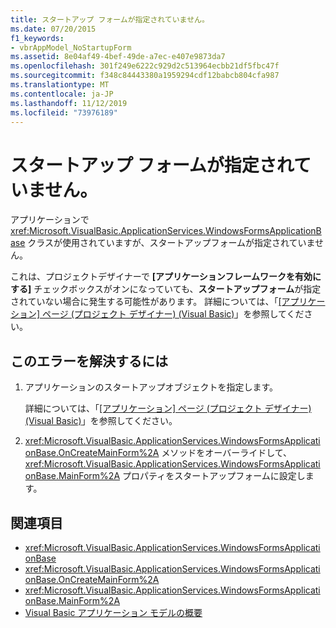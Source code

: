```yaml
---
title: スタートアップ フォームが指定されていません。
ms.date: 07/20/2015
f1_keywords:
- vbrAppModel_NoStartupForm
ms.assetid: 8e04af49-4bef-49de-a7ec-e407e9873da7
ms.openlocfilehash: 301f249e6222c929d2c513964ecbb21df5fbc47f
ms.sourcegitcommit: f348c84443380a1959294cdf12babcb804cfa987
ms.translationtype: MT
ms.contentlocale: ja-JP
ms.lasthandoff: 11/12/2019
ms.locfileid: "73976189"
---
```

# <a name="a-startup-form-has-not-been-specified"></a>スタートアップ フォームが指定されていません。

アプリケーションで <xref:Microsoft.VisualBasic.ApplicationServices.WindowsFormsApplicationBase> クラスが使用されていますが、スタートアップフォームが指定されていません。  
  
 これは、プロジェクトデザイナーで **[アプリケーションフレームワークを有効にする]** チェックボックスがオンになっていても、**スタートアップフォーム**が指定されていない場合に発生する可能性があります。 詳細については、「[[アプリケーション] ページ (プロジェクト デザイナー) (Visual Basic)](/visualstudio/ide/reference/application-page-project-designer-visual-basic)」を参照してください。  
  
## <a name="to-correct-this-error"></a>このエラーを解決するには  
  
1. アプリケーションのスタートアップオブジェクトを指定します。  
  
     詳細については、「[[アプリケーション] ページ (プロジェクト デザイナー) (Visual Basic)](/visualstudio/ide/reference/application-page-project-designer-visual-basic)」を参照してください。  
  
2. <xref:Microsoft.VisualBasic.ApplicationServices.WindowsFormsApplicationBase.OnCreateMainForm%2A> メソッドをオーバーライドして、<xref:Microsoft.VisualBasic.ApplicationServices.WindowsFormsApplicationBase.MainForm%2A> プロパティをスタートアップフォームに設定します。  
  
## <a name="see-also"></a>関連項目

- <xref:Microsoft.VisualBasic.ApplicationServices.WindowsFormsApplicationBase>
- <xref:Microsoft.VisualBasic.ApplicationServices.WindowsFormsApplicationBase.OnCreateMainForm%2A>
- <xref:Microsoft.VisualBasic.ApplicationServices.WindowsFormsApplicationBase.MainForm%2A>
- [Visual Basic アプリケーション モデルの概要](../../../visual-basic/developing-apps/development-with-my/overview-of-the-visual-basic-application-model.md)
